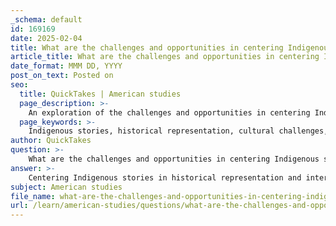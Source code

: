 ```yaml
---
_schema: default
id: 169169
date: 2025-02-04
title: What are the challenges and opportunities in centering Indigenous stories in historical representation and interpretation?
article_title: What are the challenges and opportunities in centering Indigenous stories in historical representation and interpretation?
date_format: MMM DD, YYYY
post_on_text: Posted on
seo:
  title: QuickTakes | American studies
  page_description: >-
    An exploration of the challenges and opportunities in centering Indigenous stories within historical representation and interpretation, addressing issues of trust, representation, and the need for reconciliation.
  page_keywords: >-
    Indigenous stories, historical representation, cultural challenges, reconciliation, narrative construction, museum ethics, authenticity, trust issues, contested histories, memoryscapes, colonization impact, empty plinths, cultural erasure, community engagement
author: QuickTakes
question: >-
    What are the challenges and opportunities in centering Indigenous stories in historical representation and interpretation?
answer: >-
    Centering Indigenous stories in historical representation and interpretation presents both significant challenges and valuable opportunities. Here’s a detailed exploration of these aspects:\n\n### Challenges\n\n1. **Skepticism and Trust**: Indigenous communities often harbor skepticism towards museums and institutions due to historical injustices and misrepresentation. Building trust is essential for successful collaboration, as past experiences have led to a reluctance to engage with entities perceived as perpetuating colonial narratives.\n\n2. **Representation Challenges**: Accurately representing the diversity and complexity of Indigenous experiences is a significant challenge. Museums must navigate stereotypes and historical inaccuracies that have long been embedded in public narratives. This requires a commitment to authenticity and a deep understanding of the varied cultures and histories within Indigenous communities.\n\n3. **Contested Histories**: Museums often operate in spaces where multiple historical narratives intersect, leading to conflicts over representation. Addressing these contested histories requires careful negotiation and a willingness to engage in dialogue about historical injustices and their ongoing impacts on Indigenous communities.\n\n4. **Cultural Erasure and Vandalism**: The memorialization of Indigenous histories can be undermined by cultural erasure and acts of vandalism against Indigenous symbols and sites. This not only affects the physical representation of Indigenous stories but also impacts community morale and cultural identity.\n\n5. **Need for Reconciliation**: The process of memorialization is intertwined with broader reconciliation efforts. Achieving inclusive memorialization that acknowledges historical injustices requires overcoming societal divisions and fostering dialogue between Indigenous and non-Indigenous communities.\n\n### Opportunities\n\n1. **Representation of Indigenous Perspectives**: National and tribal museums can prioritize Indigenous viewpoints, as seen in institutions like the National Museum of the American Indian. By centering Indigenous voices, these museums can challenge and deconstruct dominant historical narratives, providing a more accurate representation of Native American history and culture.\n\n2. **Narrative Construction**: Museums have the power to actively construct historical narratives. By framing the context of artifacts and the stories they tell, they can highlight the impact of colonization on Indigenous communities. This shift towards inclusive narratives reflects a growing recognition of the importance of Indigenous perspectives in understanding history.\n\n3. **Promoting Reconciliation**: Incorporating Indigenous perspectives into historical narratives is essential for promoting reconciliation. By challenging dominant narratives and including Aboriginal voices, societies can foster a more accurate representation of the past, which is crucial for healing and building relationships between Indigenous and non-Indigenous communities.\n\n4. **Memoryscapes and Survivance**: Memoryscapes allow Indigenous communities to reinterpret colonial narratives and advocate for a more rigorous understanding of historical events. This empowerment not only honors Indigenous survival but also educates the broader public about the complexities of history and the ongoing impact of colonialism.\n\n5. **Symbolism of Empty Plinths**: The removal of colonial statues and the empty plinths left behind serve as powerful symbols of resilience. They represent opportunities for new stories and interpretations that honor Indigenous experiences, allowing for a reimagining of public spaces that reflect a more inclusive and accurate historical narrative.\n\nIn summary, while there are significant challenges in centering Indigenous stories in historical representation and interpretation, the opportunities for authentic engagement, reconciliation, and cultural reclamation are profound. Addressing these challenges with commitment and collaboration can lead to a more inclusive understanding of history that honors Indigenous experiences and perspectives.
subject: American studies
file_name: what-are-the-challenges-and-opportunities-in-centering-indigenous-stories-in-historical-representation-and-interpretation.md
url: /learn/american-studies/questions/what-are-the-challenges-and-opportunities-in-centering-indigenous-stories-in-historical-representation-and-interpretation
---
```


&nbsp;